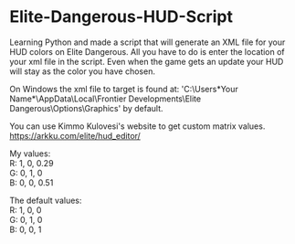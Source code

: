 # Elite-Dangerous-HUD-Script
Learning Python and made a script that will generate an XML file for your HUD colors on Elite Dangerous. All you have to do is enter the location of your xml file in the script. 
Even when the game gets an update your HUD will stay as the color you have chosen.

On Windows the xml file to target is found at:
'C:\Users\*Your Name*\AppData\Local\Frontier Developments\Elite Dangerous\Options\Graphics' by default.

You can use Kimmo Kulovesi's website to get custom matrix values. 
https://arkku.com/elite/hud_editor/

My values:\
R:  1, 0, 0.29\
G:  0, 1, 0\
B: 0, 0, 0.51

The default values:\
R:  1, 0, 0\
G:  0, 1, 0\
B:  0, 0, 1
